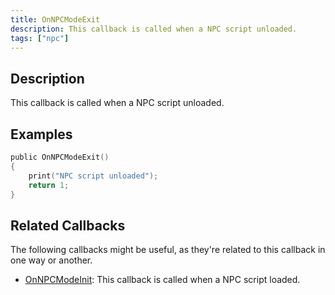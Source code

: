 ```yaml
---
title: OnNPCModeExit
description: This callback is called when a NPC script unloaded.
tags: ["npc"]
---
```


<VersionWarn name='callback' version='SA-MP 0.3a' />

## Description

This callback is called when a NPC script unloaded.


## Examples

```c
public OnNPCModeExit()
{
    print("NPC script unloaded");
    return 1;
}
```


## Related Callbacks

The following callbacks might be useful, as they're related to this callback in one way or another. 

- [OnNPCModeInit](OnNPCModeInit): This callback is called when a NPC script loaded.
